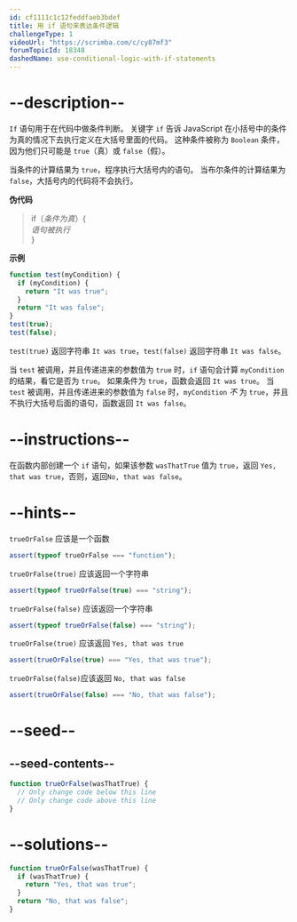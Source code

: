 ```yaml
---
id: cf1111c1c12feddfaeb3bdef
title: 用 if 语句来表达条件逻辑
challengeType: 1
videoUrl: "https://scrimba.com/c/cy87mf3"
forumTopicId: 18348
dashedName: use-conditional-logic-with-if-statements
---
```


# --description--

`If` 语句用于在代码中做条件判断。 关键字 `if` 告诉 JavaScript 在小括号中的条件为真的情况下去执行定义在大括号里面的代码。 这种条件被称为 `Boolean` 条件，因为他们只可能是 `true`（真）或 `false`（假）。

当条件的计算结果为 `true`，程序执行大括号内的语句。 当布尔条件的计算结果为 `false`，大括号内的代码将不会执行。

**伪代码**

<blockquote>if（<i>条件为真</i>）{<br> <i>语句被执行</i><br>}</blockquote>

**示例**

```js
function test(myCondition) {
  if (myCondition) {
    return "It was true";
  }
  return "It was false";
}
test(true);
test(false);
```

`test(true)` 返回字符串 `It was true`，`test(false)` 返回字符串 `It was false`。

当 `test` 被调用，并且传递进来的参数值为 `true` 时，`if` 语句会计算 `myCondition` 的结果，看它是否为 `true`。 如果条件为 `true`，函数会返回 `It was true`。 当 `test` 被调用，并且传递进来的参数值为 `false` 时，`myCondition` _不_ 为 `true`，并且不执行大括号后面的语句，函数返回 `It was false`。

# --instructions--

在函数内部创建一个 `if` 语句，如果该参数 `wasThatTrue` 值为 `true`，返回 `Yes, that was true`，否则，返回`No, that was false`。

# --hints--

`trueOrFalse` 应该是一个函数

```js
assert(typeof trueOrFalse === "function");
```

`trueOrFalse(true)` 应该返回一个字符串

```js
assert(typeof trueOrFalse(true) === "string");
```

`trueOrFalse(false)` 应该返回一个字符串

```js
assert(typeof trueOrFalse(false) === "string");
```

`trueOrFalse(true)` 应该返回 `Yes, that was true`

```js
assert(trueOrFalse(true) === "Yes, that was true");
```

`trueOrFalse(false)`应该返回 `No, that was false`

```js
assert(trueOrFalse(false) === "No, that was false");
```

# --seed--

## --seed-contents--

```js
function trueOrFalse(wasThatTrue) {
  // Only change code below this line
  // Only change code above this line
}
```

# --solutions--

```js
function trueOrFalse(wasThatTrue) {
  if (wasThatTrue) {
    return "Yes, that was true";
  }
  return "No, that was false";
}
```
